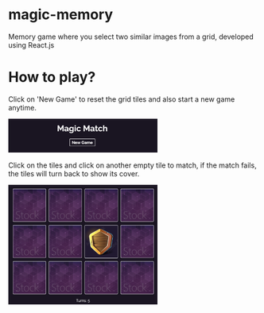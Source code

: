 # magic-memory

Memory game where you select two similar images from a grid, developed using React.js

# How to play?

Click on 'New Game' to reset the grid tiles and also start a new game anytime.

<img
  src="https://github.com/JustenMX/magic-memory/blob/main/public/sc1.png"
  alt="Start New Game"
  title="Start New Game"
  style="display: inline-block; margin: 0 auto; max-width: 300px">

Click on the tiles and click on another empty tile to match, if the match fails, the tiles will turn back to show its cover.

<img
  src="https://github.com/JustenMX/magic-memory/blob/main/public/sc2.png"
  alt="Start New Game"
  title="Start New Game"
  style="display: inline-block; margin: 0 auto; max-width: 300px">
